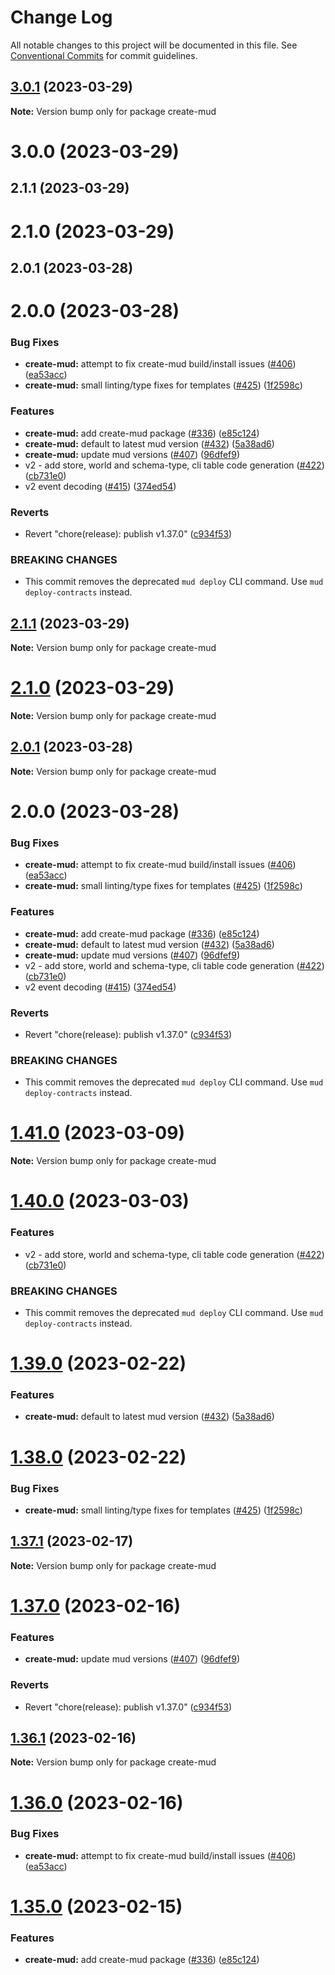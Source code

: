 # Change Log

All notable changes to this project will be documented in this file.
See [Conventional Commits](https://conventionalcommits.org) for commit guidelines.

## [3.0.1](https://github.com/dhmi19/mud/compare/create-mud@3.0.0...create-mud@3.0.1) (2023-03-29)

**Note:** Version bump only for package create-mud

# 3.0.0 (2023-03-29)

## 2.1.1 (2023-03-29)

# 2.1.0 (2023-03-29)

## 2.0.1 (2023-03-28)

# 2.0.0 (2023-03-28)

### Bug Fixes

- **create-mud:** attempt to fix create-mud build/install issues ([#406](https://github.com/dhmi19/mud/issues/406)) ([ea53acc](https://github.com/dhmi19/mud/commit/ea53accaa684c42982bb1cac4ac1fcefd07d1603))
- **create-mud:** small linting/type fixes for templates ([#425](https://github.com/dhmi19/mud/issues/425)) ([1f2598c](https://github.com/dhmi19/mud/commit/1f2598cff40cd9f5059b553b9291ffd2c61bacdd))

### Features

- **create-mud:** add create-mud package ([#336](https://github.com/dhmi19/mud/issues/336)) ([e85c124](https://github.com/dhmi19/mud/commit/e85c1244bf63ccd0a287849dd33fa685d95ea081))
- **create-mud:** default to latest mud version ([#432](https://github.com/dhmi19/mud/issues/432)) ([5a38ad6](https://github.com/dhmi19/mud/commit/5a38ad6b96058883518427fe87ad8f85fb266366))
- **create-mud:** update mud versions ([#407](https://github.com/dhmi19/mud/issues/407)) ([96dfef9](https://github.com/dhmi19/mud/commit/96dfef992f25714963792137043639c0b67c903f))
- v2 - add store, world and schema-type, cli table code generation ([#422](https://github.com/dhmi19/mud/issues/422)) ([cb731e0](https://github.com/dhmi19/mud/commit/cb731e0937e614bb316e6bc824813799559956c8))
- v2 event decoding ([#415](https://github.com/dhmi19/mud/issues/415)) ([374ed54](https://github.com/dhmi19/mud/commit/374ed542c3387a4ec2b36ab68ae534419aa58763))

### Reverts

- Revert "chore(release): publish v1.37.0" ([c934f53](https://github.com/dhmi19/mud/commit/c934f5388c1e56f2fe6390fdda30f5b9b1ea1c20))

### BREAKING CHANGES

- This commit removes the deprecated `mud deploy` CLI command. Use `mud deploy-contracts` instead.

## [2.1.1](https://github.com/dhmi19/mud/compare/v2.1.0...v2.1.1) (2023-03-29)

**Note:** Version bump only for package create-mud

# [2.1.0](https://github.com/dhmi19/mud/compare/v2.0.1...v2.1.0) (2023-03-29)

**Note:** Version bump only for package create-mud

## [2.0.1](https://github.com/dhmi19/mud/compare/v2.0.0...v2.0.1) (2023-03-28)

**Note:** Version bump only for package create-mud

# 2.0.0 (2023-03-28)

### Bug Fixes

- **create-mud:** attempt to fix create-mud build/install issues ([#406](https://github.com/dhmi19/mud/issues/406)) ([ea53acc](https://github.com/dhmi19/mud/commit/ea53accaa684c42982bb1cac4ac1fcefd07d1603))
- **create-mud:** small linting/type fixes for templates ([#425](https://github.com/dhmi19/mud/issues/425)) ([1f2598c](https://github.com/dhmi19/mud/commit/1f2598cff40cd9f5059b553b9291ffd2c61bacdd))

### Features

- **create-mud:** add create-mud package ([#336](https://github.com/dhmi19/mud/issues/336)) ([e85c124](https://github.com/dhmi19/mud/commit/e85c1244bf63ccd0a287849dd33fa685d95ea081))
- **create-mud:** default to latest mud version ([#432](https://github.com/dhmi19/mud/issues/432)) ([5a38ad6](https://github.com/dhmi19/mud/commit/5a38ad6b96058883518427fe87ad8f85fb266366))
- **create-mud:** update mud versions ([#407](https://github.com/dhmi19/mud/issues/407)) ([96dfef9](https://github.com/dhmi19/mud/commit/96dfef992f25714963792137043639c0b67c903f))
- v2 - add store, world and schema-type, cli table code generation ([#422](https://github.com/dhmi19/mud/issues/422)) ([cb731e0](https://github.com/dhmi19/mud/commit/cb731e0937e614bb316e6bc824813799559956c8))
- v2 event decoding ([#415](https://github.com/dhmi19/mud/issues/415)) ([374ed54](https://github.com/dhmi19/mud/commit/374ed542c3387a4ec2b36ab68ae534419aa58763))

### Reverts

- Revert "chore(release): publish v1.37.0" ([c934f53](https://github.com/dhmi19/mud/commit/c934f5388c1e56f2fe6390fdda30f5b9b1ea1c20))

### BREAKING CHANGES

- This commit removes the deprecated `mud deploy` CLI command. Use `mud deploy-contracts` instead.

# [1.41.0](https://github.com/latticexyz/mud/compare/v1.40.0...v1.41.0) (2023-03-09)

**Note:** Version bump only for package create-mud

# [1.40.0](https://github.com/latticexyz/mud/compare/v1.39.0...v1.40.0) (2023-03-03)

### Features

- v2 - add store, world and schema-type, cli table code generation ([#422](https://github.com/latticexyz/mud/issues/422)) ([cb731e0](https://github.com/latticexyz/mud/commit/cb731e0937e614bb316e6bc824813799559956c8))

### BREAKING CHANGES

- This commit removes the deprecated `mud deploy` CLI command. Use `mud deploy-contracts` instead.

# [1.39.0](https://github.com/latticexyz/mud/compare/v1.38.0...v1.39.0) (2023-02-22)

### Features

- **create-mud:** default to latest mud version ([#432](https://github.com/latticexyz/mud/issues/432)) ([5a38ad6](https://github.com/latticexyz/mud/commit/5a38ad6b96058883518427fe87ad8f85fb266366))

# [1.38.0](https://github.com/latticexyz/mud/compare/v1.37.1...v1.38.0) (2023-02-22)

### Bug Fixes

- **create-mud:** small linting/type fixes for templates ([#425](https://github.com/latticexyz/mud/issues/425)) ([1f2598c](https://github.com/latticexyz/mud/commit/1f2598cff40cd9f5059b553b9291ffd2c61bacdd))

## [1.37.1](https://github.com/latticexyz/mud/compare/v1.37.0...v1.37.1) (2023-02-17)

**Note:** Version bump only for package create-mud

# [1.37.0](https://github.com/latticexyz/mud/compare/v1.36.1...v1.37.0) (2023-02-16)

### Features

- **create-mud:** update mud versions ([#407](https://github.com/latticexyz/mud/issues/407)) ([96dfef9](https://github.com/latticexyz/mud/commit/96dfef992f25714963792137043639c0b67c903f))

### Reverts

- Revert "chore(release): publish v1.37.0" ([c934f53](https://github.com/latticexyz/mud/commit/c934f5388c1e56f2fe6390fdda30f5b9b1ea1c20))

## [1.36.1](https://github.com/latticexyz/mud/compare/v1.36.0...v1.36.1) (2023-02-16)

**Note:** Version bump only for package create-mud

# [1.36.0](https://github.com/latticexyz/mud/compare/v1.35.0...v1.36.0) (2023-02-16)

### Bug Fixes

- **create-mud:** attempt to fix create-mud build/install issues ([#406](https://github.com/latticexyz/mud/issues/406)) ([ea53acc](https://github.com/latticexyz/mud/commit/ea53accaa684c42982bb1cac4ac1fcefd07d1603))

# [1.35.0](https://github.com/latticexyz/mud/compare/v1.34.0...v1.35.0) (2023-02-15)

### Features

- **create-mud:** add create-mud package ([#336](https://github.com/latticexyz/mud/issues/336)) ([e85c124](https://github.com/latticexyz/mud/commit/e85c1244bf63ccd0a287849dd33fa685d95ea081))
